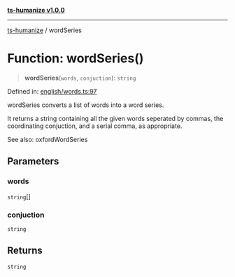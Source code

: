 [**ts-humanize v1.0.0**](../README.md)

***

[ts-humanize](../README.md) / wordSeries

# Function: wordSeries()

> **wordSeries**(`words`, `conjuction`): `string`

Defined in: [english/words.ts:97](https://github.com/Shiv-SB/ts-humanize/blob/540ea280fbbffb4f02169023da1f5402482baf2b/src/english/words.ts#L97)

wordSeries converts a list of words into a word series.

It returns a string containing all the given words seperated by commas,
the coordinating conjuction, and a serial comma, as appropriate.

See also: oxfordWordSeries

## Parameters

### words

`string`[]

### conjuction

`string`

## Returns

`string`
